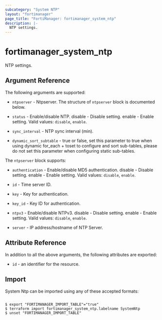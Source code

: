 ```yaml
---
subcategory: "System NTP"
layout: "fortimanager"
page_title: "FortiManager: fortimanager_system_ntp"
description: |-
  NTP settings.
---
```


# fortimanager_system_ntp
NTP settings.

## Argument Reference


The following arguments are supported:


* `ntpserver` - Ntpserver. The structure of `ntpserver` block is documented below.
* `status` - Enable/disable NTP. disable - Disable setting. enable - Enable setting. Valid values: `disable`, `enable`.

* `sync_interval` - NTP sync interval (min).
* `dynamic_sort_subtable` - true or false, set this parameter to true when using dynamic for_each + toset to configure and sort sub-tables, please do not set this parameter when configuring static sub-tables.

The `ntpserver` block supports:

* `authentication` - Enable/disable MD5 authentication. disable - Disable setting. enable - Enable setting. Valid values: `disable`, `enable`.

* `id` - Time server ID.
* `key` - Key for authentication.
* `key_id` - Key ID for authentication.
* `ntpv3` - Enable/disable NTPv3. disable - Disable setting. enable - Enable setting. Valid values: `disable`, `enable`.

* `server` - IP address/hostname of NTP Server.


## Attribute Reference

In addition to all the above arguments, the following attributes are exported:
* `id` - an identifier for the resource.

## Import

System Ntp can be imported using any of these accepted formats:
```

$ export "FORTIMANAGER_IMPORT_TABLE"="true"
$ terraform import fortimanager_system_ntp.labelname SystemNtp
$ unset "FORTIMANAGER_IMPORT_TABLE"
```

